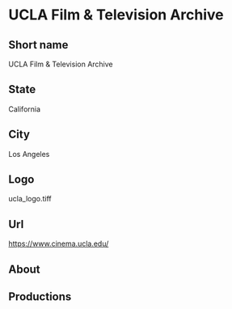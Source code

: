 # UCLA Film & Television Archive

## Short name

UCLA Film & Television Archive

## State

California

## City

Los Angeles

## Logo

ucla_logo.tiff

## Url

https://www.cinema.ucla.edu/

## About

## Productions 
 

